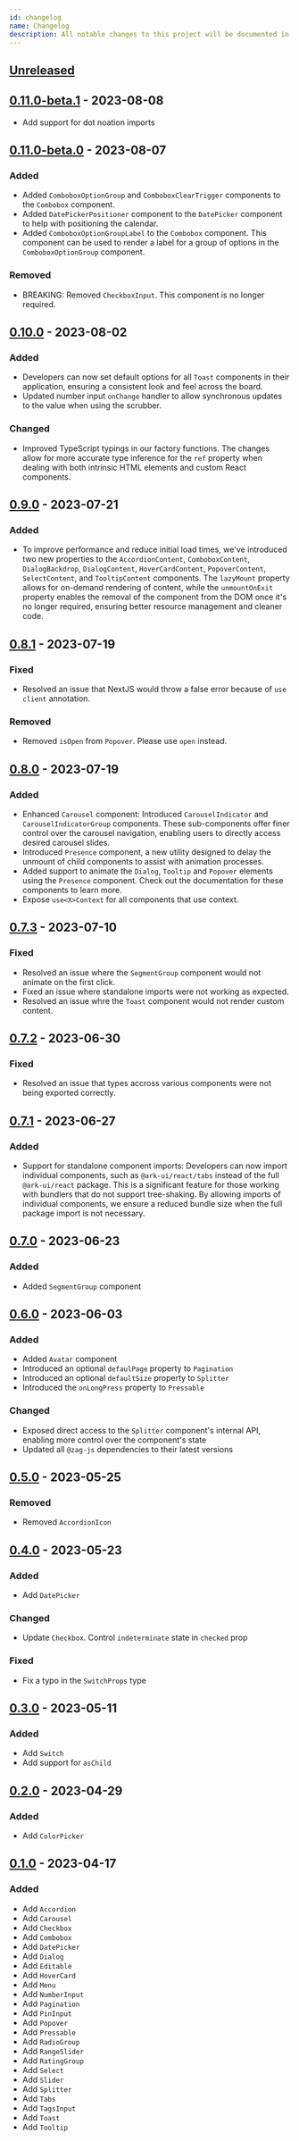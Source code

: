 ```yaml
---
id: changelog
name: Changelog
description: All notable changes to this project will be documented in this file. The format is based on Keep a Changelog and this project adheres to and this project adheres to Semantic Versioning.
---
```


## [Unreleased]

## [0.11.0-beta.1] - 2023-08-08

- Add support for dot noation imports

## [0.11.0-beta.0] - 2023-08-07

### Added

- Added `ComboboxOptionGroup` and `ComboboxClearTrigger` components to the `Combobox` component.
- Added `DatePickerPositioner` component to the `DatePicker` component to help with positioning the calendar.
- Added `ComboboxOptionGroupLabel` to the `Combobox` component. This component can be used to render a label for a group of options in the `ComboboxOptionGroup` component.

### Removed

- BREAKING: Removed `CheckboxInput`. This component is no longer required.

## [0.10.0] - 2023-08-02

### Added

- Developers can now set default options for all `Toast` components in their application, ensuring a consistent look and feel across the board.
- Updated number input `onChange` handler to allow synchronous updates to the value when using the scrubber.

### Changed

- Improved TypeScript typings in our factory functions. The changes allow for more accurate type inference for the `ref` property when dealing with both intrinsic HTML elements and custom React components.

## [0.9.0] - 2023-07-21

### Added

- To improve performance and reduce initial load times, we've introduced two new properties to the `AccordionContent`, `ComboboxContent`, `DialogBackdrop`, `DialogContent`, `HoverCardContent`, `PopoverContent`, `SelectContent`, and `TooltipContent` components. The `lazyMount` property allows for on-demand rendering of content, while the `unmountOnExit` property enables the removal of the component from the DOM once it's no longer required, ensuring better resource management and cleaner code.

## [0.8.1] - 2023-07-19

### Fixed

- Resolved an issue that NextJS would throw a false error because of `use client` annotation.

### Removed

- Removed `isOpen` from `Popover`. Please use `open` instead.

## [0.8.0] - 2023-07-19

### Added

- Enhanced `Carousel` component: Introduced `CarouselIndicator` and `CarouselIndicatorGroup` components. These sub-components offer finer control over the carousel navigation, enabling users to directly access desired carousel slides.
- Introduced `Presence` component, a new utility designed to delay the unmount of child components to assist with animation processes.
- Added support to animate the `Dialog`, `Tooltip` and `Popover` elements using the `Presence` component. Check out the documentation for these components to learn more.
- Expose `use<X>Context` for all components that use context.

## [0.7.3] - 2023-07-10

### Fixed

- Resolved an issue where the `SegmentGroup` component would not animate on the first click.
- Fixed an issue where standalone imports were not working as expected.
- Resolved an issue whre the `Toast` component would not render custom content.

## [0.7.2] - 2023-06-30

### Fixed

- Resolved an issue that types accross various components were not being exported correctly.

## [0.7.1] - 2023-06-27

### Added

- Support for standalone component imports: Developers can now import individual components, such as `@ark-ui/react/tabs` instead of the full `@ark-ui/react` package. This is a significant feature for those working with bundlers that do not support tree-shaking. By allowing imports of individual components, we ensure a reduced bundle size when the full package import is not necessary.

## [0.7.0] - 2023-06-23

### Added

- Added `SegmentGroup` component

## [0.6.0] - 2023-06-03

### Added

- Added `Avatar` component
- Introduced an optional `defaulPage` property to `Pagination`
- Introduced an optional `defaultSize` property to `Splitter`
- Introduced the `onLongPress` property to `Pressable`

### Changed

- Exposed direct access to the `Splitter` component's internal API, enabling more control over the component's state
- Updated all `@zag-js` dependencies to their latest versions

## [0.5.0] - 2023-05-25

### Removed

- Removed `AccordionIcon`

## [0.4.0] - 2023-05-23

### Added

- Add `DatePicker`

### Changed

- Update `Checkbox`. Control `indeterminate` state in `checked` prop

### Fixed

- Fix a typo in the `SwitchProps` type

## [0.3.0] - 2023-05-11

### Added

- Add `Switch`
- Add support for `asChild`

## [0.2.0] - 2023-04-29

### Added

- Add `ColorPicker`

## [0.1.0] - 2023-04-17

### Added

- Add `Accordion`
- Add `Carousel`
- Add `Checkbox`
- Add `Combobox`
- Add `DatePicker`
- Add `Dialog`
- Add `Editable`
- Add `HoverCard`
- Add `Menu`
- Add `NumberInput`
- Add `Pagination`
- Add `PinInput`
- Add `Popover`
- Add `Pressable`
- Add `RadioGroup`
- Add `RangeSlider`
- Add `RatingGroup`
- Add `Select`
- Add `Slider`
- Add `Splitter`
- Add `Tabs`
- Add `TagsInput`
- Add `Toast`
- Add `Tooltip`

[unreleased]: https://github.com/chakra-ui/ark/compare/@ark-ui/react@0.11.0-beta.1...HEAD
[0.1.0]: https://github.com/chakra-ui/ark/releases/tag/@ark-ui/react@0.1.0
[0.2.0]: https://github.com/chakra-ui/ark/releases/tag/@ark-ui/react@0.2.0
[0.3.0]: https://github.com/chakra-ui/ark/releases/tag/@ark-ui/react@0.3.0
[0.4.0]: https://github.com/chakra-ui/ark/releases/tag/@ark-ui/react@0.4.0
[0.5.0]: https://github.com/chakra-ui/ark/releases/tag/@ark-ui/react@0.5.0
[0.6.0]: https://github.com/chakra-ui/ark/releases/tag/@ark-ui/react@0.6.0
[0.7.0]: https://github.com/chakra-ui/ark/releases/tag/@ark-ui/react@0.7.0
[0.7.1]: https://github.com/chakra-ui/ark/releases/tag/@ark-ui/react@0.7.1
[0.7.2]: https://github.com/chakra-ui/ark/releases/tag/@ark-ui/react@0.7.2
[0.7.3]: https://github.com/chakra-ui/ark/releases/tag/@ark-ui/react@0.7.3
[0.8.0]: https://github.com/chakra-ui/ark/releases/tag/@ark-ui/react@0.8.0
[0.8.1]: https://github.com/chakra-ui/ark/releases/tag/@ark-ui/react@0.8.1
[0.9.0]: https://github.com/chakra-ui/ark/releases/tag/@ark-ui/react@0.9.0
[0.10.0]: https://github.com/chakra-ui/ark/releases/tag/@ark-ui/react@0.10.0
[0.11.0-beta.0]: https://github.com/chakra-ui/ark/releases/tag/@ark-ui/react@0.11.0-beta.0

[0.11.0-beta.1]: https://github.com/chakra-ui/ark/releases/tag/@ark-ui/react@0.11.0-beta.1
